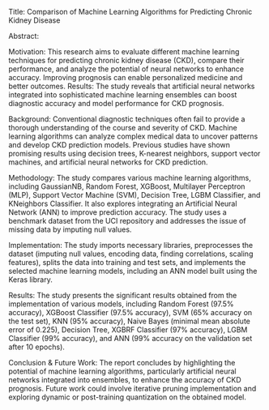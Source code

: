 Title: Comparison of Machine Learning Algorithms for Predicting Chronic Kidney Disease

Abstract:

Motivation: This research aims to evaluate different machine learning techniques for predicting chronic kidney disease (CKD), compare their performance, and analyze the potential of neural networks to enhance accuracy. Improving prognosis can enable personalized medicine and better outcomes.
Results: The study reveals that artificial neural networks integrated into sophisticated machine learning ensembles can boost diagnostic accuracy and model performance for CKD prognosis.

Background:
Conventional diagnostic techniques often fail to provide a thorough understanding of the course and severity of CKD. Machine learning algorithms can analyze complex medical data to uncover patterns and develop CKD prediction models. Previous studies have shown promising results using decision trees, K-nearest neighbors, support vector machines, and artificial neural networks for CKD prediction.

Methodology:
The study compares various machine learning algorithms, including GaussianNB, Random Forest, XGBoost, Multilayer Perceptron (MLP), Support Vector Machine (SVM), Decision Tree, LGBM Classifier, and KNeighbors Classifier. It also explores integrating an Artificial Neural Network (ANN) to improve prediction accuracy. The study uses a benchmark dataset from the UCI repository and addresses the issue of missing data by imputing null values.

Implementation:
The study imports necessary libraries, preprocesses the dataset (imputing null values, encoding data, finding correlations, scaling features), splits the data into training and test sets, and implements the selected machine learning models, including an ANN model built using the Keras library.

Results:
The study presents the significant results obtained from the implementation of various models, including Random Forest (97.5% accuracy), XGBoost Classifier (97.5% accuracy), SVM (65% accuracy on the test set), KNN (95% accuracy), Naive Bayes (minimal mean absolute error of 0.225), Decision Tree, XGBRF Classifier (97% accuracy), LGBM Classifier (99% accuracy), and ANN (99% accuracy on the validation set after 10 epochs).

Conclusion & Future Work:
The report concludes by highlighting the potential of machine learning algorithms, particularly artificial neural networks integrated into ensembles, to enhance the accuracy of CKD prognosis. Future work could involve iterative pruning implementation and exploring dynamic or post-training quantization on the obtained model.
